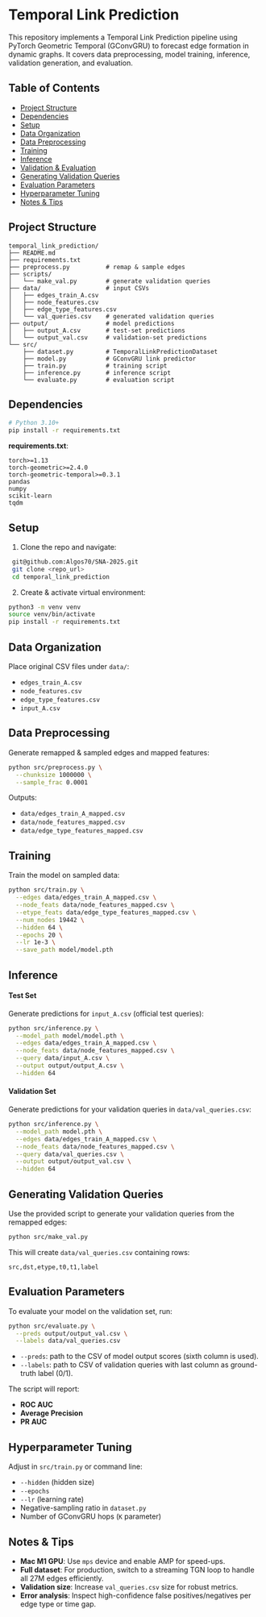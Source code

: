 # Temporal Link Prediction

This repository implements a Temporal Link Prediction pipeline using PyTorch Geometric Temporal (GConvGRU) to forecast edge formation in dynamic graphs. It covers data preprocessing, model training, inference, validation generation, and evaluation.

## Table of Contents

- [Project Structure](#project-structure)
- [Dependencies](#dependencies)
- [Setup](#setup)
- [Data Organization](#data-organization)
- [Data Preprocessing](#data-preprocessing)
- [Training](#training)
- [Inference](#inference)
- [Validation & Evaluation](#validation--evaluation)
- [Generating Validation Queries](#generating-validation-queries)
- [Evaluation Parameters](#evaluation-parameters)
- [Hyperparameter Tuning](#hyperparameter-tuning)
- [Notes & Tips](#notes--tips)

## Project Structure

```
temporal_link_prediction/
├── README.md
├── requirements.txt
├── preprocess.py          # remap & sample edges
├── scripts/
│   └── make_val.py        # generate validation queries
├── data/                  # input CSVs
│   ├── edges_train_A.csv
│   ├── node_features.csv
│   ├── edge_type_features.csv
│   └── val_queries.csv    # generated validation queries
├── output/                # model predictions
│   ├── output_A.csv       # test-set predictions
│   └── output_val.csv     # validation-set predictions
└── src/
    ├── dataset.py         # TemporalLinkPredictionDataset
    ├── model.py           # GConvGRU link predictor
    ├── train.py           # training script
    ├── inference.py       # inference script
    └── evaluate.py        # evaluation script
```

## Dependencies

```bash
# Python 3.10+
pip install -r requirements.txt
```

**requirements.txt**:
```text
torch>=1.13
torch-geometric>=2.4.0
torch-geometric-temporal>=0.3.1
pandas
numpy
scikit-learn
tqdm
``` 

## Setup

1. Clone the repo and navigate:
  ```bash
   git@github.com:Algos70/SNA-2025.git
   git clone <repo_url>
   cd temporal_link_prediction
  ```
2. Create & activate virtual environment:
  ```bash
  python3 -m venv venv
  source venv/bin/activate
  pip install -r requirements.txt
  ```

## Data Organization

Place original CSV files under `data/`:
- `edges_train_A.csv`
- `node_features.csv`
- `edge_type_features.csv`
- `input_A.csv`

## Data Preprocessing

Generate remapped & sampled edges and mapped features:

```bash
python src/preprocess.py \
  --chunksize 1000000 \
  --sample_frac 0.0001
```

Outputs:
- `data/edges_train_A_mapped.csv`
- `data/node_features_mapped.csv`
- `data/edge_type_features_mapped.csv`

## Training

Train the model on sampled data:

```bash
python src/train.py \
  --edges data/edges_train_A_mapped.csv \
  --node_feats data/node_features_mapped.csv \
  --etype_feats data/edge_type_features_mapped.csv \
  --num_nodes 19442 \
  --hidden 64 \
  --epochs 20 \
  --lr 1e-3 \
  --save_path model/model.pth
```

## Inference

#### Test Set

Generate predictions for `input_A.csv` (official test queries):

```bash
python src/inference.py \
  --model_path model/model.pth \
  --edges data/edges_train_A_mapped.csv \
  --node_feats data/node_features_mapped.csv \
  --query data/input_A.csv \
  --output output/output_A.csv \
  --hidden 64
```

#### Validation Set

Generate predictions for your validation queries in `data/val_queries.csv`:

```bash
python src/inference.py \
  --model_path model.pth \
  --edges data/edges_train_A_mapped.csv \
  --node_feats data/node_features_mapped.csv \
  --query data/val_queries.csv \
  --output output/output_val.csv \
  --hidden 64
```

## Generating Validation Queries

Use the provided script to generate your validation queries from the remapped edges:

```bash
python src/make_val.py
```

This will create `data/val_queries.csv` containing rows:
```
src,dst,etype,t0,t1,label
```

## Evaluation Parameters

To evaluate your model on the validation set, run:

```bash
python src/evaluate.py \
  --preds output/output_val.csv \
  --labels data/val_queries.csv
```

- `--preds`: path to the CSV of model output scores (sixth column is used).
- `--labels`: path to CSV of validation queries with last column as ground-truth label (0/1).

The script will report:
- **ROC AUC**
- **Average Precision**
- **PR AUC**

## Hyperparameter Tuning

Adjust in `src/train.py` or command line:
- `--hidden` (hidden size)
- `--epochs`
- `--lr` (learning rate)
- Negative-sampling ratio in `dataset.py`
- Number of GConvGRU hops (`K` parameter)

## Notes & Tips

- **Mac M1 GPU**: Use `mps` device and enable AMP for speed-ups.
- **Full dataset**: For production, switch to a streaming TGN loop to handle all 27M edges efficiently.
- **Validation size**: Increase `val_queries.csv` size for robust metrics.
- **Error analysis**: Inspect high-confidence false positives/negatives per edge type or time gap.
